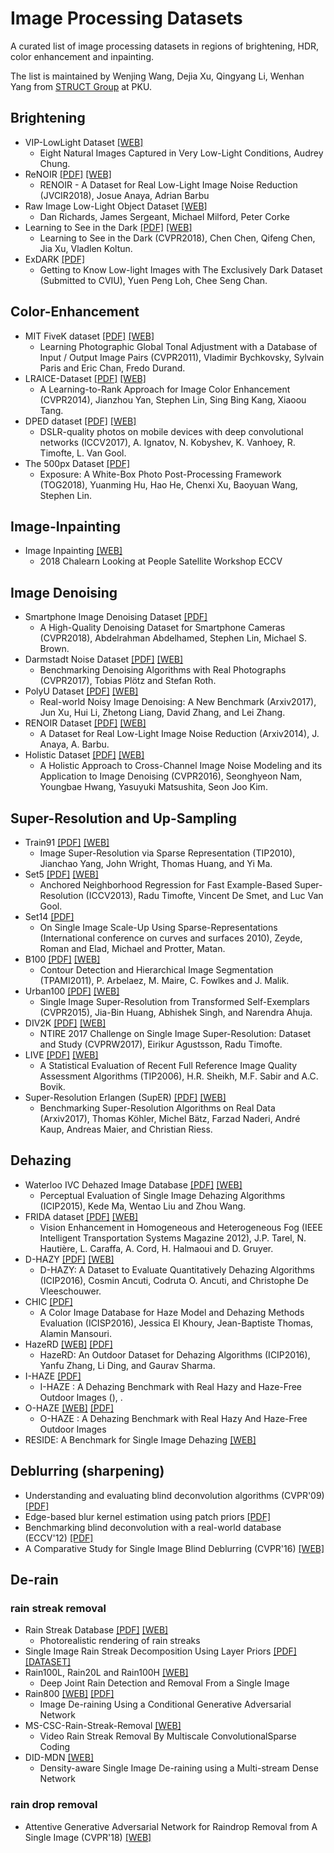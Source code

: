 # Image Processing Datasets

A curated list of image processing datasets in regions of brightening, HDR, color enhancement and inpainting.

The list is maintained by Wenjing Wang, Dejia Xu, Qingyang Li, Wenhan Yang from [STRUCT Group](http://www.icst.pku.edu.cn/struct/struct.html) at PKU.

## Brightening
 * VIP-LowLight Dataset [[WEB]](https://uwaterloo.ca/vision-image-processing-lab/research-demos/vip-lowlight-dataset)
   * Eight Natural Images Captured in Very Low-Light Conditions, Audrey Chung.
 * ReNOIR [[PDF]](https://arxiv.org/abs/1409.8230) [[WEB]](http://ani.stat.fsu.edu/~abarbu/Renoir.html)
   * RENOIR - A Dataset for Real Low-Light Image Noise Reduction (JVCIR2018), Josue Anaya, Adrian Barbu
 * Raw Image Low-Light Object Dataset [[WEB]](https://wiki.qut.edu.au/display/cyphy/Datasets)
   * Dan Richards, James Sergeant, Michael Milford, Peter Corke
 * Learning to See in the Dark [[PDF]](http://openaccess.thecvf.com/content_cvpr_2018/papers/Chen_Learning_to_See_CVPR_2018_paper.pdf) [[WEB]](http://vladlen.info/publications/learning-see-dark/)
   * Learning to See in the Dark (CVPR2018), Chen Chen, Qifeng Chen, Jia Xu, Vladlen Koltun.
 * ExDARK [[PDF]](https://arxiv.org/abs/1805.11227)
   * Getting to Know Low-light Images with The Exclusively Dark Dataset (Submitted to CVIU), Yuen Peng Loh, Chee Seng Chan.
   
## Color-Enhancement
 * MIT FiveK dataset [[PDF]](https://people.csail.mit.edu/sparis/publi/2011/cvpr_auto/Bychkovsky_11_Learning_Photo_Adjustment.pdf) [[WEB]](https://data.csail.mit.edu/graphics/fivek/)
   * Learning Photographic Global Tonal Adjustment with a Database of Input / Output Image Pairs (CVPR2011), Vladimir Bychkovsky, Sylvain Paris and Eric Chan, Fredo Durand.
 * LRAICE-Dataset [[PDF]](https://www.cv-foundation.org/openaccess/content_cvpr_2014/papers/Yan_A_Learning-to-Rank_Approach_2014_CVPR_paper.pdf) [[WEB]]() 
   * A Learning-to-Rank Approach for Image Color Enhancement (CVPR2014), Jianzhou Yan, Stephen Lin, Sing Bing Kang, Xiaoou Tang.
 * DPED dataset [[PDF]](https://arxiv.org/abs/1704.02470) [[WEB]](http://people.ee.ethz.ch/~ihnatova/)
   * DSLR-quality photos on mobile devices with deep convolutional networks (ICCV2017), A. Ignatov, N. Kobyshev, K. Vanhoey, R. Timofte, L. Van Gool.
 * The 500px Dataset [[PDF]](https://www.microsoft.com/en-us/research/uploads/prod/2018/01/Exposure.pdf) 
   * Exposure: A White-Box Photo Post-Processing Framework (TOG2018), Yuanming Hu, Hao He, Chenxi Xu, Baoyuan Wang, Stephen Lin.
   
## Image-Inpainting
 * Image Inpainting [[WEB]](http://chalearnlap.cvc.uab.es/dataset/30/description/)
   * 2018 Chalearn Looking at People Satellite Workshop ECCV

## Image Denoising
 * Smartphone Image Denoising Dataset [[PDF]](http://openaccess.thecvf.com/content_cvpr_2018/papers/Abdelhamed_A_High-Quality_Denoising_CVPR_2018_paper.pdf)
   * A High-Quality Denoising Dataset for Smartphone Cameras (CVPR2018), Abdelrahman Abdelhamed, Stephen Lin, Michael S. Brown.
 * Darmstadt Noise Dataset [[PDF]](https://download.visinf.tu-darmstadt.de/papers/2017-cvpr-ploetz-benchmarking_denoising_algorithms-preprint.pdf) [[WEB]](https://noise.visinf.tu-darmstadt.de/)
   * Benchmarking Denoising Algorithms with Real Photographs (CVPR2017), Tobias Plötz and Stefan Roth.
 * PolyU Dataset [[PDF]](https://arxiv.org/pdf/1804.02603.pdf) [[WEB]](https://github.com/csjunxu/PolyU-Real-World-Noisy-Images-Dataset)
   * Real-world Noisy Image Denoising: A New Benchmark (Arxiv2017), Jun Xu, Hui Li, Zhetong Liang, David Zhang, and Lei Zhang.
 * RENOIR Dataset [[PDF]](https://arxiv.org/pdf/1409.8230.pdf) [[WEB]](http://ani.stat.fsu.edu/~abarbu/Renoir.html)
   * A Dataset for Real Low-Light Image Noise Reduction (Arxiv2014), J. Anaya, A. Barbu. 
 * Holistic Dataset [[PDF]](http://snam.ml/assets/ccnoise_cvpr16/ccnoise_cvpr16.pdf) [[WEB]](http://snam.ml/research/ccnoise)
   * A Holistic Approach to Cross-Channel Image Noise Modeling and its Application to Image Denoising (CVPR2016), Seonghyeon Nam, Youngbae Hwang, Yasuyuki Matsushita, Seon Joo Kim.
   
## Super-Resolution and Up-Sampling
 * Train91 [[PDF]](http://www.columbia.edu/~jw2966/papers/YWHM10-TIP.pdf) [[WEB]](http://www.ifp.illinois.edu/~jyang29/ScSR.htm)
   * Image Super-Resolution via Sparse Representation (TIP2010), Jianchao Yang, John Wright, Thomas Huang, and Yi Ma.
 * Set5 [[PDF]](http://www.vision.ee.ethz.ch/~timofter/publications/Timofte-ICCV-2013.pdf) [[WEB]](http://www.vision.ee.ethz.ch/~timofter/ICCV2013_ID1774_SUPPLEMENTARY/index.html)
   * Anchored Neighborhood Regression for Fast Example-Based Super-Resolution (ICCV2013), Radu Timofte, Vincent De Smet, and Luc Van Gool.
 * Set14 [[PDF]](http://www.cs.technion.ac.il/~elad/publications/conferences/2010/ImageScaleUp_LNCS.pdf)
   * On Single Image Scale-Up Using Sparse-Representations (International conference on curves and surfaces 2010), Zeyde, Roman and Elad, Michael and Protter, Matan.
 * B100 [[PDF]](https://www2.eecs.berkeley.edu/Research/Projects/CS/vision/grouping/papers/amfm_pami2010.pdf) [[WEB]](https://www2.eecs.berkeley.edu/Research/Projects/CS/vision/grouping/resources.html)
   * Contour Detection and Hierarchical Image Segmentation (TPAMI2011), P. Arbelaez, M. Maire, C. Fowlkes and J. Malik.
 * Urban100 [[PDF]](https://uofi.box.com/shared/static/8llt4ijgc39n3t7ftllx7fpaaqi3yau0.pdf) [[WEB]](https://sites.google.com/site/jbhuang0604/publications/struct_sr)
   * Single Image Super-Resolution from Transformed Self-Exemplars (CVPR2015), Jia-Bin Huang, Abhishek Singh, and Narendra Ahuja.
 * DIV2K [[PDF]](https://ieeexplore.ieee.org/stamp/stamp.jsp?tp=&arnumber=8014884) [[WEB]](https://data.vision.ee.ethz.ch/cvl/DIV2K/)
   * NTIRE 2017 Challenge on Single Image Super-Resolution: Dataset and Study (CVPRW2017), Eirikur Agustsson, Radu Timofte.
 * LIVE [[PDF]](https://ieeexplore.ieee.org/document/1709988) [[WEB]](http://live.ece.utexas.edu/research/quality/subjective.htm)
   * A Statistical Evaluation of Recent Full Reference Image Quality Assessment Algorithms (TIP2006), H.R. Sheikh, M.F. Sabir and A.C. Bovik.
 * Super-Resolution Erlangen (SupER) [[PDF]](https://arxiv.org/pdf/1709.04881.pdf) [[WEB]](https://superresolution.tf.fau.de/)
   * Benchmarking Super-Resolution Algorithms on Real Data (Arxiv2017), Thomas Köhler, Michel Bätz, Farzad Naderi, André Kaup, Andreas Maier, and Christian Riess.     


## Dehazing
 * Waterloo IVC Dehazed Image Database [[PDF]](http://ieeexplore.ieee.org/document/7351475/) [[WEB]](http://ivc.uwaterloo.ca/database/Dehaze/Dehaze-Database.php)
   * Perceptual Evaluation of Single Image Dehazing Algorithms (ICIP2015), Kede Ma, Wentao Liu and Zhou Wang.
 * FRIDA dataset [[PDF]](http://perso.lcpc.fr/tarel.jean-philippe/publis/jpt-itsm12.pdf) [[WEB]](http://perso.lcpc.fr/tarel.jean-philippe/bdd/frida.html)
   * Vision Enhancement in Homogeneous and Heterogeneous Fog (IEEE Intelligent Transportation Systems Magazine 2012), J.P. Tarel, N. Hautière, L. Caraffa, A. Cord, H. Halmaoui and D. Gruyer.
 * D-HAZY [[PDF]](http://www.meo.etc.upt.ro/AncutiProjectPages/D_Hazzy_ICIP2016/D_HAZY_ICIP2016.pdf) [[WEB]](http://www.meo.etc.upt.ro/AncutiProjectPages/D_Hazzy_ICIP2016/)
   * D-HAZY: A Dataset to Evaluate Quantitatively Dehazing Algorithms (ICIP2016), Cosmin Ancuti, Codruta O. Ancuti, and Christophe De Vleeschouwer.
 * CHIC [[PDF]](https://link.springer.com/chapter/10.1007/978-3-319-33618-3_12)
   * A Color Image Database for Haze Model and Dehazing Methods Evaluation (ICISP2016), Jessica El Khoury, Jean-Baptiste Thomas, Alamin Mansouri.
 * HazeRD [[WEB]](https://labsites.rochester.edu/gsharma/research/computer-vision/hazerd/) [[PDF]](https://ieee-dataport.org/documents/hazerd-outdoor-dataset-dehazing-algorithms)
   * HazeRD: An Outdoor Dataset for Dehazing Algorithms (ICIP2016), Yanfu Zhang, Li Ding, and Gaurav Sharma.
 * I-HAZE [[PDF]](https://arxiv.org/abs/1804.05091)
   * I-HAZE : A Dehazing Benchmark with Real Hazy and Haze-Free Outdoor Images (), .
 * O-HAZE [[WEB]](http://www.vision.ee.ethz.ch/ntire18/o-haze/) [[PDF]](https://arxiv.org/abs/1804.05101)
   * O-HAZE : A Dehazing Benchmark with Real Hazy And Haze-Free Outdoor Images
 * RESIDE: A Benchmark for Single Image Dehazing [[WEB]](https://sites.google.com/view/reside-dehaze-datasets)

## Deblurring (sharpening)
 * Understanding and evaluating blind deconvolution algorithms (CVPR'09) [[PDF]](https://ieeexplore.ieee.org/document/5206815)
 * Edge-based blur kernel estimation using patch priors [[PDF]](https://ieeexplore.ieee.org/document/6528301/)
 * Benchmarking blind deconvolution with a real-world database (ECCV'12) [[PDF]](http://citeseerx.ist.psu.edu/viewdoc/download?doi=10.1.1.379.1398&rep=rep1&type=pdf)
 * A Comparative Study for Single Image Blind Deblurring (CVPR'16) [[WEB]](http://vllab.ucmerced.edu/wlai24/cvpr16_deblur_study/)

## De-rain

### rain streak removal
 * Rain Streak Database [[PDF]](http://www1.cs.columbia.edu/CAVE/publications/pdfs/Garg_TOG06.pdf) [[WEB]](http://www1.cs.columbia.edu/CAVE/projects/rain_ren/rain_ren.php)
   * Photorealistic rendering of rain streaks
 * Single Image Rain Streak Decomposition Using Layer Priors [[PDF]](https://ieeexplore.ieee.org/abstract/document/7934436/) [[DATASET]](http://yu-li.github.io/paper/li_cvpr16_rain.zip)
 * Rain100L, Rain20L and Rain100H [[WEB]](http://www.icst.pku.edu.cn/struct/Projects/joint_rain_removal.html)
   * Deep Joint Rain Detection and Removal From a Single Image
 * Rain800 [[WEB]](https://github.com/hezhangsprinter/ID-CGAN) [[PDF]](https://arxiv.org/pdf/1701.05957.pdf)
   * Image De-raining Using a Conditional Generative Adversarial Network 
 * MS-CSC-Rain-Streak-Removal [[WEB]](https://github.com/MinghanLi/MS-CSC-Rain-Streak-Removal)
   * Video Rain Streak Removal By Multiscale ConvolutionalSparse Coding
 * DID-MDN [[WEB]](https://github.com/hezhangsprinter/DID-MDN)
   * Density-aware Single Image De-raining using a Multi-stream Dense Network

### rain drop removal

* Attentive Generative Adversarial Network for Raindrop Removal from A Single Image (CVPR'18) [[WEB]](https://rui1996.github.io/raindrop/raindrop_removal.html)

 

